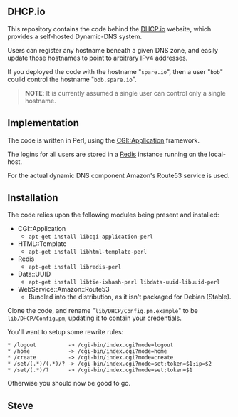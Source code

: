 DHCP.io
-------

This repository contains the code behind the [DHCP.io](http://dhcp.io/) website,
which provides a self-hosted Dynamic-DNS system.

Users can register any hostname beneath a given DNS zone, and easily
update those hostnames to point to arbitrary IPv4 addresses.

If you deployed the code with the hostname "`spare.io`", then a user
"`bob`" coulld control the hostname "`bob.spare.io`".

> **NOTE**:  It is currently assumed a single user can control only a single hostname.


Implementation
---------------

The code is written in Perl, using the [CGI::Application](http://search.cpan.org/perldoc?CGI%3A%3AApplication) framework.

The logins for all users are stored in a [Redis](http://redis.io/) instance
running on the local-host.

For the actual dynamic DNS component Amazon's Route53 service is used.


Installation
------------

The code relies upon the following modules being present and installed:

* CGI::Application
  * `apt-get install libcgi-application-perl`
* HTML::Template
  * `apt-get install libhtml-template-perl`
* Redis
  * `apt-get install libredis-perl`
* Data::UUID
    * `apt-get install libtie-ixhash-perl libdata-uuid-libuuid-perl`
* WebService::Amazon::Route53
  * Bundled into the distribution, as it isn't packaged for Debian (Stable).

Clone the code, and rename "`lib/DHCP/Config.pm.example`" to be `lib/DHCP/Config.pm`, updating it to contain your credentials.

You'll want to setup some rewrite rules:

    * /logout          -> /cgi-bin/index.cgi?mode=logout
    * /home            -> /cgi-bin/index.cgi?mode=home
    * /create          -> /cgi-bin/index.cgi?mode=create
    * /set/(.*)/(.*)/? -> /cgi-bin/index.cgi?mode=set;token=$1;ip=$2
    * /set/(.*)/?      -> /cgi-bin/index.cgi?mode=set;token=$1

Otherwise you should now be good to go.


Steve
--
